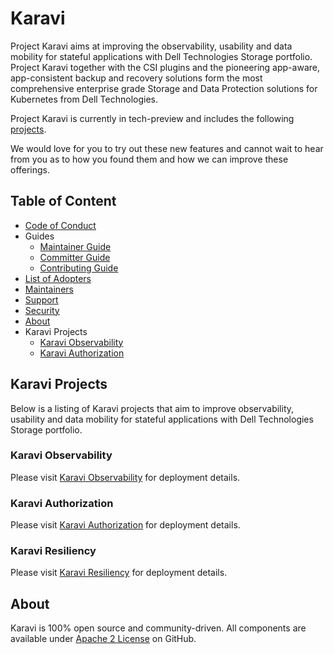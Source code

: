 <!--
Copyright (c) 2020 Dell Inc., or its subsidiaries. All Rights Reserved.

Licensed under the Apache License, Version 2.0 (the "License");
you may not use this file except in compliance with the License.
You may obtain a copy of the License at

    http://www.apache.org/licenses/LICENSE-2.0
-->

# Karavi

Project Karavi aims at improving the observability, usability and data mobility for stateful applications with Dell Technologies Storage portfolio. Project Karavi together with the CSI plugins and the pioneering app-aware, app-consistent backup and recovery solutions form the most comprehensive enterprise grade Storage and Data Protection solutions for Kubernetes from Dell Technologies.

Project Karavi is currently in tech-preview and includes the following [projects](#karavi-projects).

We would love for you to try out these new features and cannot wait to hear from you as to how you found them and how we can improve these offerings.

## Table of Content

- [Code of Conduct](./docs/CODE_OF_CONDUCT.md)
- Guides
  - [Maintainer Guide](./docs/MAINTAINER_GUIDE.md)
  - [Committer Guide](./docs/COMMITTER_GUIDE.md)
  - [Contributing Guide](./docs/CONTRIBUTING.md)
- [List of Adopters](./ADOPTERS.md)
- [Maintainers](./docs/MAINTAINERS.md)
- [Support](./docs/SUPPORT.md)
- [Security](./docs/SECURITY.md)
- [About](#about)
- Karavi Projects
  - [Karavi Observability](https://github.com/dell/karavi-observability)
  - [Karavi Authorization](https://github.com/dell/karavi-authorization)

## Karavi Projects

Below is a listing of Karavi projects that aim to improve observability, usability and data mobility for stateful applications with Dell Technologies Storage portfolio.

### Karavi Observability

Please visit [Karavi Observability](https://github.com/dell/karavi-observability) for deployment details.

### Karavi Authorization

Please visit [Karavi Authorization](https://github.com/dell/karavi-authorization) for deployment details.

### Karavi Resiliency

Please visit [Karavi Resiliency](https://github.com/dell/karavi-resiliency) for deployment details.

## About

Karavi is 100% open source and community-driven. All components are available
under [Apache 2 License](https://www.apache.org/licenses/LICENSE-2.0.html) on
GitHub.
